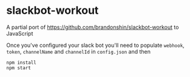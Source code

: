 # slackbot-workout

A partial port of https://github.com/brandonshin/slackbot-workout to JavaScript

Once you've configured your slack bot you'll need to populate `webhook`, `token`, `channelName` and  `channelId` in `config.json` and then

```
npm install
npm start
```
